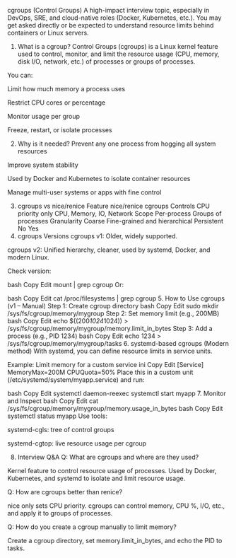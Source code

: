 cgroups (Control Groups)
A high-impact interview topic, especially in DevOps, SRE, and cloud-native roles (Docker, Kubernetes, etc.). You may get asked directly or be expected to understand resource limits behind containers or Linux servers.

1. What is a cgroup?
Control Groups (cgroups) is a Linux kernel feature used to control, monitor, and limit the resource usage (CPU, memory, disk I/O, network, etc.) of processes or groups of processes.

You can:

Limit how much memory a process uses

Restrict CPU cores or percentage

Monitor usage per group

Freeze, restart, or isolate processes

2. Why is it needed?
Prevent any one process from hogging all system resources

Improve system stability

Used by Docker and Kubernetes to isolate container resources

Manage multi-user systems or apps with fine control

3. cgroups vs nice/renice
Feature	nice/renice	cgroups
Controls	CPU priority only	CPU, Memory, IO, Network
Scope	Per-process	Groups of processes
Granularity	Coarse	Fine-grained and hierarchical
Persistent	No	Yes
4. cgroups Versions
cgroups v1: Older, widely supported.

cgroups v2: Unified hierarchy, cleaner, used by systemd, Docker, and modern Linux.

Check version:

bash
Copy
Edit
mount | grep cgroup
Or:

bash
Copy
Edit
cat /proc/filesystems | grep cgroup
5. How to Use cgroups (v1 – Manual)
Step 1: Create cgroup directory
bash
Copy
Edit
sudo mkdir /sys/fs/cgroup/memory/mygroup
Step 2: Set memory limit (e.g., 200MB)
bash
Copy
Edit
echo $((200*1024*1024)) > /sys/fs/cgroup/memory/mygroup/memory.limit_in_bytes
Step 3: Add a process (e.g., PID 1234)
bash
Copy
Edit
echo 1234 > /sys/fs/cgroup/memory/mygroup/tasks
6. systemd-based cgroups (Modern method)
With systemd, you can define resource limits in service units.

Example: Limit memory for a custom service
ini
Copy
Edit
[Service]
MemoryMax=200M
CPUQuota=50%
Place this in a custom unit (/etc/systemd/system/myapp.service) and run:

bash
Copy
Edit
systemctl daemon-reexec
systemctl start myapp
7. Monitor and Inspect
bash
Copy
Edit
cat /sys/fs/cgroup/memory/mygroup/memory.usage_in_bytes
bash
Copy
Edit
systemctl status myapp
Use tools:

systemd-cgls: tree of control groups

systemd-cgtop: live resource usage per cgroup

8. Interview Q&A
Q: What are cgroups and where are they used?

Kernel feature to control resource usage of processes. Used by Docker, Kubernetes, and systemd to isolate and limit resource usage.

Q: How are cgroups better than renice?

nice only sets CPU priority. cgroups can control memory, CPU %, I/O, etc., and apply it to groups of processes.

Q: How do you create a cgroup manually to limit memory?

Create a cgroup directory, set memory.limit_in_bytes, and echo the PID to tasks.

